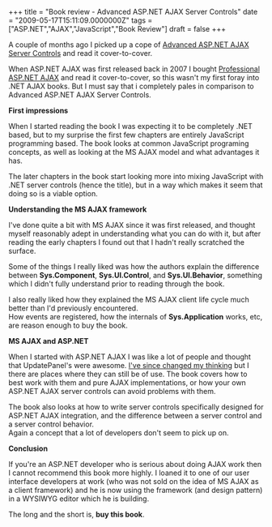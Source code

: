 ﻿+++
title = "Book review - Advanced ASP.NET AJAX Server Controls"
date = "2009-05-17T15:11:09.0000000Z"
tags = ["ASP.NET","AJAX","JavaScript","Book Review"]
draft = false
+++

<p>A couple of months ago I picked up a cope of <a href="http://www.amazon.com/Advanced-ASP-NET-AJAX-Server-Controls/dp/0321514440" target="_blank">Advanced ASP.NET AJAX Server Controls</a>&nbsp;and read it cover-to-cover.</p>
<p>When ASP.NET AJAX was first released back in 2007 I bought <a href="http://www.amazon.com/Professional-ASP-NET-2-0-AJAX-Programmer/dp/0470109629/" target="_blank">Professional ASP.NET AJAX</a>&nbsp;and read it cover-to-cover, so this wasn't my first foray into .NET AJAX books. But I must say that i completely pales in comparison to Advanced ASP.NET AJAX Server Controls.</p>
<p><strong>First impressions</strong></p>
<p>When I started reading the book I was expecting it to be completely .NET based, but to my surprise the first few chapters are entirely JavaScript programming based. The book looks at common JavaScript programing concepts, as well as looking at the MS AJAX model and what advantages it has.</p>
<p>The later chapters in the book start looking more into mixing JavaScript with .NET server controls (hence the title), but in a way which makes it seem that doing so is a viable option.</p>
<p><strong>Understanding the MS AJAX framework</strong></p>
<p>I've done quite a bit with MS AJAX since it was first released, and thought myself reasonably adept in understanding what you can do with it, but after reading the early chapters I found out that I hadn't really scratched the surface.</p>
<p>Some of the things I really liked was how the authors explain the difference between <strong>Sys.Component</strong>, <strong>Sys.UI.Control</strong>, and <strong>Sys.UI.Behavior</strong>,&nbsp;something which I didn't fully understand prior to reading through the book.</p>
<p>I also really liked how they explained the MS AJAX client life cycle much better than I'd previously encountered.&nbsp;<br />How events are registered, how the internals of <strong>Sys.Application</strong>&nbsp;works, etc, are reason enough to buy the book.</p>
<p><strong>MS AJAX and ASP.NET</strong></p>
<p>When I started with ASP.NET AJAX I was like a lot of people and thought that UpdatePanel's were awesome. <a href="/{localLink:1195}" target="_blank" title="Optimising UpdatePanels">I've since changed my thinking</a>&nbsp;but I there are places where they can still be of use. The book covers how to best work with them and pure AJAX implementations, or how your own ASP.NET AJAX server controls can avoid problems with them.</p>
<p>The book also looks at how to write server controls specifically designed for ASP.NET AJAX integration, and the difference between a server control and a server control behavior.<br />Again a concept that a lot of developers don't seem to pick up on.</p>
<p><strong>Conclusion</strong></p>
<p>If you're an ASP.NET developer who is serious about doing AJAX work then I cannot recommend this book more highly. I loaned it to one of our user interface developers at work (who was not sold on the idea of MS AJAX as a client framework) and he is now using the framework (and design pattern) in a WYSIWYG editor which he is building.</p>
<p>The long and the short is, <strong>buy this book</strong>.</p>